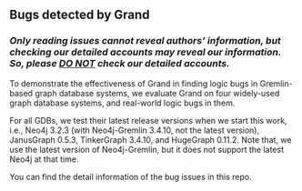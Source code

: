 ## Bugs detected by Grand
### *Only reading issues cannot reveal authors’ information, but checking our detailed accounts may reveal our information. So, please <u>DO NOT</u> check our detailed accounts.*

To demonstrate the effectiveness of Grand in finding logic bugs in Gremlin-based graph database systems, we evaluate Grand on four widely-used graph database systems, and real-world logic bugs in them.

For all GDBs, we test their latest release versions when we start this work, i.e., Neo4j 3.2.3 (with Neo4j-Gremlin 3.4.10, not the latest version), JanusGraph 0.5.3, TinkerGraph 3.4.10, and HugeGraph 0.11.2. Note that, we use the latest version of Neo4j-Gremlin, but it does not support the latest Neo4j at that time.

You can find the detail information of the bug issues in this repo.

